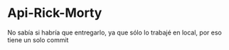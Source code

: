 # Api-Rick-Morty
No sabía si habría que entregarlo, ya que sólo lo trabajé en local, por eso tiene un solo commit
